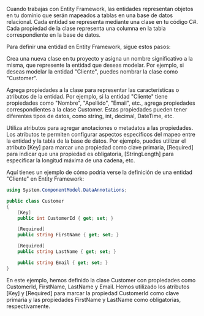 Cuando trabajas con Entity Framework, las entidades representan objetos en tu dominio que serán mapeados a tablas en una base de datos relacional. Cada entidad se representa mediante una clase en tu código C#. Cada propiedad de la clase representa una columna en la tabla correspondiente en la base de datos.

Para definir una entidad en Entity Framework, sigue estos pasos:

Crea una nueva clase en tu proyecto y asigna un nombre significativo a la misma, que represente la entidad que deseas modelar. Por ejemplo, si deseas modelar la entidad "Cliente", puedes nombrar la clase como "Customer".

Agrega propiedades a la clase para representar las características o atributos de la entidad. Por ejemplo, si la entidad "Cliente" tiene propiedades como "Nombre", "Apellido", "Email", etc., agrega propiedades correspondientes a la clase Customer. Estas propiedades pueden tener diferentes tipos de datos, como string, int, decimal, DateTime, etc.

Utiliza atributos para agregar anotaciones o metadatos a las propiedades. Los atributos te permiten configurar aspectos específicos del mapeo entre la entidad y la tabla de la base de datos. Por ejemplo, puedes utilizar el atributo [Key] para marcar una propiedad como clave primaria, [Required] para indicar que una propiedad es obligatoria, [StringLength] para especificar la longitud máxima de una cadena, etc.

Aquí tienes un ejemplo de cómo podría verse la definición de una entidad "Cliente" en Entity Framework:

```csharp
using System.ComponentModel.DataAnnotations;

public class Customer
{
    [Key]
    public int CustomerId { get; set; }

    [Required]
    public string FirstName { get; set; }

    [Required]
    public string LastName { get; set; }

    public string Email { get; set; }
}

```

En este ejemplo, hemos definido la clase Customer con propiedades como CustomerId, FirstName, LastName y Email. Hemos utilizado los atributos [Key] y [Required] para marcar la propiedad CustomerId como clave primaria y las propiedades FirstName y LastName como obligatorias, respectivamente.
